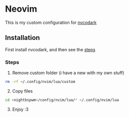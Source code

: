 # Neovim

This is my custom configuration for [nvcodark](https://github.com/AlphaTechnolog/nvcodark)

## Installation

First install nvcodark, and then see the [steps](#steps)

### Steps

1. Remove custom folder (i have a new with my own stuff)

```sh
rm -rf ~/.config/nvim/lua/custom
```

2. Copy files

```sh
cd <nightbspwm>/config/nvim/lua/* ~/.config/nvim/lua
```

3. Enjoy :3

